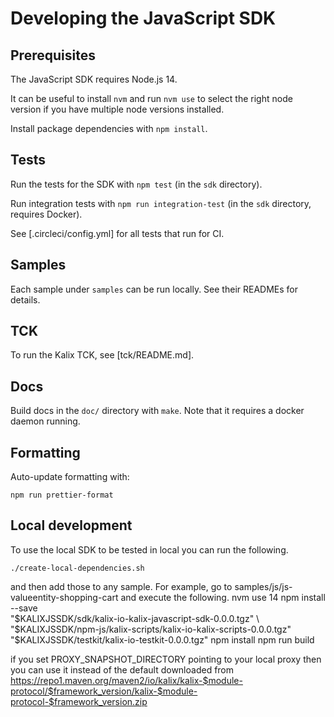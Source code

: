 # Developing the JavaScript SDK


## Prerequisites

The JavaScript SDK requires Node.js 14.

It can be useful to install `nvm` and run `nvm use` to select the right node version if you have multiple node versions installed.

Install package dependencies with `npm install`.


## Tests

Run the tests for the SDK with `npm test` (in the `sdk` directory).

Run integration tests with `npm run integration-test` (in the `sdk` directory, requires Docker).

See [.circleci/config.yml] for all tests that run for CI.


## Samples

Each sample under `samples` can be run locally. See their READMEs for details.


## TCK

To run the Kalix TCK, see [tck/README.md].


## Docs

Build docs in the `doc/` directory with `make`. Note that it requires a docker daemon running.

## Formatting

Auto-update formatting with:

    npm run prettier-format

## Local development

To use the local SDK to be tested in local you can run the following.

    ./create-local-dependencies.sh

and then add those to any sample. For example, go to samples/js/js-valueentity-shopping-cart and execute the following.
    nvm use 14
    npm install --save \
                  "$KALIXJSSDK/sdk/kalix-io-kalix-javascript-sdk-0.0.0.tgz" \
                  "$KALIXJSSDK/npm-js/kalix-scripts/kalix-io-kalix-scripts-0.0.0.tgz" \
                  "$KALIXJSSDK/testkit/kalix-io-testkit-0.0.0.tgz"
    npm install
    npm run build

if you set PROXY_SNAPSHOT_DIRECTORY pointing to your local proxy then you can use it instead of the default downloaded from https://repo1.maven.org/maven2/io/kalix/kalix-$module-protocol/$framework_version/kalix-$module-protocol-$framework_version.zip
